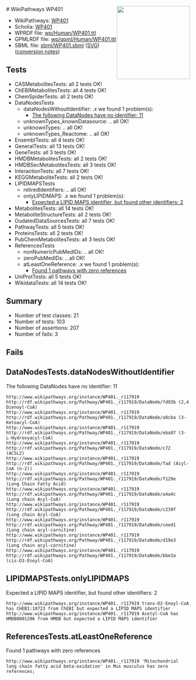 <img style="float: right; width: 200px" src="../logo.png" />
# WikiPathways WP401

* WikiPathways: [WP401](https://identifiers.org/wikipathways:WP401)
* Scholia: [WP401](https://scholia.toolforge.org/wikipathways/WP401)
* WPRDF file: [wp/Human/WP401.ttl](../wp/Human/WP401.ttl)
* GPMLRDF file: [wp/gpml/Human/WP401.ttl](../wp/gpml/Human/WP401.ttl)
* SBML file: [sbml/WP401.sbml](../sbml/WP401.sbml) ([SVG](../sbml/WP401.svg)) ([conversion notes](../sbml/WP401.txt))

## Tests
* CASMetabolitesTests: all 2 tests OK!
* ChEBIMetabolitesTests: all 4 tests OK!
* ChemSpiderTests: all 2 tests OK!
* DataNodesTests
    * dataNodesWithoutIdentifier: .x we found 1 problem(s):
        * [The following DataNodes have no identifier: 11](#8792c491)
    * unknownTypes_knownDatasource: .. all OK!
    * unknownTypes: .. all OK!
    * unknownTypes_Reactome: .. all OK!
* EnsemblTests: all 4 tests OK!
* GeneralTests: all 13 tests OK!
* GeneTests: all 3 tests OK!
* HMDBMetabolitesTests: all 2 tests OK!
* HMDBSecMetabolitesTests: all 3 tests OK!
* InteractionTests: all 7 tests OK!
* KEGGMetaboliteTests: all 2 tests OK!
* LIPIDMAPSTests
    * retiredIdentifiers: .. all OK!
    * onlyLIPIDMAPS: .x we found 1 problem(s):
        * [Expected a LIPID MAPS identifier, but found other identifiers: 2](#48cc60b9)
* MetabolitesTests: all 14 tests OK!
* MetaboliteStructureTests: all 2 tests OK!
* OudatedDataSourcesTests: all 7 tests OK!
* PathwayTests: all 5 tests OK!
* ProteinsTests: all 2 tests OK!
* PubChemMetabolitesTests: all 3 tests OK!
* ReferencesTests
    * nonNumericPubMedIDs: .. all OK!
    * zeroPubMedIDs: .. all OK!
    * atLeastOneReference: .x we found 1 problem(s):
        * [Found 1 pathways with zero references](#35eb778e)
* UniProtTests: all 5 tests OK!
* WikidataTests: all 14 tests OK!


## Summary

* Number of test classes: 21
* Number of tests: 103
* Number of assertions: 207
* Number of fails: 3

## Fails

<a name="8792c491" />

## DataNodesTests.dataNodesWithoutIdentifier

The following DataNodes have no identifier: 11
```
http://www.wikipathways.org/instance/WP401._r117919 http://rdf.wikipathways.org/Pathway/WP401._r117919/DataNode/fd93b (2,4 Dienoyl-CoA)
http://www.wikipathways.org/instance/WP401._r117919 http://rdf.wikipathways.org/Pathway/WP401._r117919/DataNode/a8cba (3-Ketoacyl-CoA)
http://www.wikipathways.org/instance/WP401._r117919 http://rdf.wikipathways.org/Pathway/WP401._r117919/DataNode/eba97 (3-L-Hydroxyacyl-CoA)
http://www.wikipathways.org/instance/WP401._r117919 http://rdf.wikipathways.org/Pathway/WP401._r117919/DataNode/c72 (ACSL2)
http://www.wikipathways.org/instance/WP401._r117919 http://rdf.wikipathways.org/Pathway/WP401._r117919/DataNode/fad (Acyl-CoA (n-2))
http://www.wikipathways.org/instance/WP401._r117919 http://rdf.wikipathways.org/Pathway/WP401._r117919/DataNode/f129e (Long Chain Fatty Acid)
http://www.wikipathways.org/instance/WP401._r117919 http://rdf.wikipathways.org/Pathway/WP401._r117919/DataNode/a4a4c (Long chain Acyl-CoA)
http://www.wikipathways.org/instance/WP401._r117919 http://rdf.wikipathways.org/Pathway/WP401._r117919/DataNode/c239f (Long chain Acyl-CoA)
http://www.wikipathways.org/instance/WP401._r117919 http://rdf.wikipathways.org/Pathway/WP401._r117919/DataNode/ceed1 (Long chain acyl-carnitine)
http://www.wikipathways.org/instance/WP401._r117919 http://rdf.wikipathways.org/Pathway/WP401._r117919/DataNode/d19e3 (Long chain acyl-carnitine)
http://www.wikipathways.org/instance/WP401._r117919 http://rdf.wikipathways.org/Pathway/WP401._r117919/DataNode/bbe3a (cis-D3-Enoyl-CoA)
```

<a name="48cc60b9" />

## LIPIDMAPSTests.onlyLIPIDMAPS

Expected a LIPID MAPS identifier, but found other identifiers: 2
```
http://www.wikipathways.org/instance/WP401._r117919 trans-D2-Enoyl-CoA has CHEBI:10723 from ChEBI but expected a LIPID MAPS identifier
http://www.wikipathways.org/instance/WP401._r117919 Acetyl-CoA has HMDB0001206 from HMDB but expected a LIPID MAPS identifier
```

<a name="35eb778e" />

## ReferencesTests.atLeastOneReference

Found 1 pathways with zero references
```
http://www.wikipathways.org/instance/WP401._r117919 'Mitochondrial long chain fatty acid beta-oxidation' in Mus musculus has zero references; 
```

